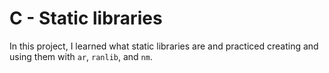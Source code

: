 # C - Static libraries

In this project, I learned what static libraries are and practiced creating and using them with `ar`, `ranlib`, and `nm`.
